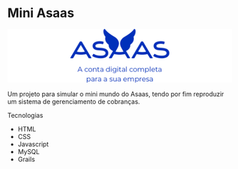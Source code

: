# Mini Asaas

![Asaas, sua Conta Digital](tagline.png)

Um projeto para simular o mini mundo do Asaas, tendo por fim reproduzir um sistema de gerenciamento de cobranças.

Tecnologias
- HTML
- CSS
- Javascript
- MySQL
- Grails